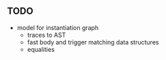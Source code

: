 ## TODO

* model for instantiation graph 
    - traces to AST
    - fast body and trigger matching data structures
    - equalities